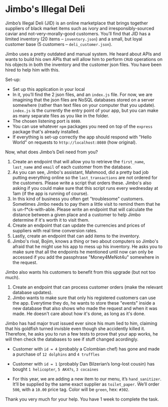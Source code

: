 # Jimbo's Illegal Deli

Jimbo’s Illegal Deli (JID) is an online marketplace that brings together suppliers of black market items such as ivory and irresponsibly-sourced caviar and not-very-morally-good customers. You’ll find that JID has a limited inventory (20 items – `inventory.json`) and a small, but loyal customer base (5 customers – `deli_customer.json`). 

Jimbo uses a pretty outdated and manual system. He heard about APIs and wants to build his own APIs that will allow him to perform `CRUD` operations on his objects in both the inventory and the customer json files. You have been hired to help him with this. 

Set-up: 
  * Set up this application in your local
  * In it, you’ll find the 2 json files, and an `index.js` file. For now, we are imagining that the json files are NoSQL databases stored on a server somewhere (rather than text files on your computer that you update). `index.js` is the currently the entry point of your app, but you can make as many separate files as you like in the folder. 
  * The chosen listening port is `8080`. 
  * You can use whatever `npm` packages you need on top of the `express` package that's already installed. 
  * If everything is set-up correctly the app should respond with "Hello World" on requests to `http://localhost:8080` (how original). 

Now, what does Jimbo’s Deli need from you?

1.	Create an endpoint that will allow you to retrieve the `first_name`, `last_name` and `email` of each customer from the database.
2.	As you can see, Jimbo's assistant, Mahmood, did a pretty bad job putting everything online so the `last_transactions` are not ordered for the customers. Please write a script that orders these. Jimbo's also asking if you could make sure that this script runs every wednesday at 1am (if the app is running of course). 
3. In this kind of business you often get "troublesome" customers. Sometimes Jimbo needs to pay them a little visit to remind them that he is un-f*ck-with-able. Please write an endpoint that will calculate the distance between a given place and a customer to help Jimbo determine if it's worth it to visit them.
4.	Create an endpoint that can update the currencies and prices of suppliers with real time conversion rates.
5.	Lastly, create an endpoint that can add items to the inventory.
6. Jimbo's rival, Bojim, knows a thing or two about computers so Jimbo's afraid that he might use his app to mess up his inventory. He asks you to make sure that all the endpoints he mentioned until now can only be accessed if you add the passphrase "Money4MeNot4u" somewhere in the request.

Jimbo also wants his customers to benefit from this upgrade (but not too much).

1.	Create an endpoint that can process customer orders (make the relevant database updates).
2. Jimbo wants to make sure that only his registered customers can use the app. Everytime they do, he wants to store these "events" inside a new database that also shows who made the request and when it was made. He doesn't care about how it's done, as long as it's done.

Jimbo has had major trust issued ever since his mum lied to him, claiming that his goldfish turned invisble even though she accidently killed it. Therefore, he asks you to run a few tests to prove that your app works, he will then check the databases to see if stuff changed acordingly.

  * Customer with `id = 4` (probably a Colombian chef) has gone and made a purchase of `12 dolphins` and `4 truffles`
  
  * Customer with `id = 1` (probably Dan Bilzerian’s long-lost cousin) has bought `1 helicopter`, `5 AK47s`, `3 cocaines`  
  
  * For this year, we are adding a new item to our menu, it’s `hand_sanitizer`. It’ll be supplied by the same exact supplier as `toilet_paper`. We’ll order `500`, with a `10.00` price tag. Color will be `green`, hex: `#302`.

Thank you very much for your help. You have 1 week to complete the task. 
